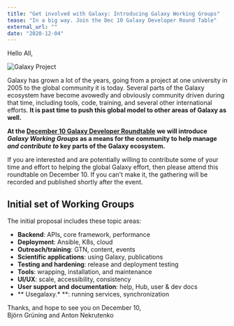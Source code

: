 ```yaml
---
title: "Get involved with Galaxy: Introducing Galaxy Working Groups"
tease: "In a big way. Join the Dec 10 Galaxy Developer Round Table"
external_url: ""
date: "2020-12-04"
---
```


Hello All,

<img class="float-right" src="/src/images/galaxy-logos/galaxy_logo_25percent.png" alt="Galaxy Project" />

Galaxy has grown a lot of the years, going from a project at one university in 2005 to the global community it is today. Several parts of the Galaxy ecosystem have become avowedly and obviously community driven during that time, including tools, code, training, and several other international efforts.  **It is past time to push this global model to other areas of Galaxy as well.**

**At the [December 10 Galaxy Developer Roundtable](/events/2020-12-10-dev-roundtable/) we will introduce *Galaxy Working Groups* as a means for the community to help manage *and contribute to* key parts of the Galaxy ecosystem.**

If you are interested and are potentially willing to contribute some of your time and effort to helping the global Galaxy effort, then please attend this roundtable on December 10.  If you can't make it, the gathering will be recorded and published shortly after the event.

## Initial set of Working Groups

The initial proposal includes these topic areas:

* **Backend**: APIs, core framework, performance
* **Deployment**: Ansible, K8s, cloud
* **Outreach/training**: GTN, content, events
* **Scientific applications**: using Galaxy, publications
* **Testing and hardening**: release and deployment testing
* **Tools**: wrapping, installation, and maintenance
* **UI/UX**: scale, accessibility, consistency
* **User support and documentation**: help, Hub, user & dev docs
* ** Usegalaxy.* **: running services, synchronization

Thanks, and hope to see you on December 10,<br />
Björn Grüning and Anton Nekrutenko

